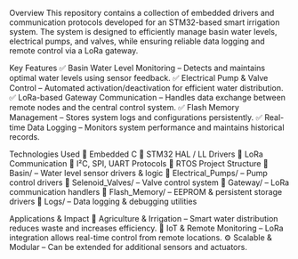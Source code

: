 Overview
This repository contains a collection of embedded drivers and communication protocols developed for an STM32-based smart irrigation system. The system is designed to efficiently manage basin water levels, electrical pumps, and valves, while ensuring reliable data logging and remote control via a LoRa gateway.

Key Features
✅ Basin Water Level Monitoring – Detects and maintains optimal water levels using sensor feedback.
✅ Electrical Pump & Valve Control – Automated activation/deactivation for efficient water distribution.
✅ LoRa-based Gateway Communication – Handles data exchange between remote nodes and the central control system.
✅ Flash Memory Management – Stores system logs and configurations persistently.
✅ Real-time Data Logging – Monitors system performance and maintains historical records.

Technologies Used
🔹 Embedded C
🔹 STM32 HAL / LL Drivers
🔹 LoRa Communication 
🔹 I²C, SPI, UART Protocols
🔹 RTOS 
Project Structure
📂 Basin/ – Water level sensor drivers & logic
📂 Electrical_Pumps/ – Pump control drivers
📂 Selenoid_Valves/ – Valve control system
📂 Gateway/ – LoRa communication handlers
📂 Flash_Memory/ – EEPROM & persistent storage drivers
📂 Logs/ – Data logging & debugging utilities

Applications & Impact
🌱 Agriculture & Irrigation – Smart water distribution reduces waste and increases efficiency.
📡 IoT & Remote Monitoring – LoRa integration allows real-time control from remote locations.
⚙️ Scalable & Modular – Can be extended for additional sensors and actuators.
